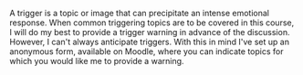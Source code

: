 A trigger is a topic or image that can precipitate an intense emotional response. When common triggering topics are to be covered in this course, I will do my best to provide a trigger warning in advance of the discussion. However, I can't always anticipate triggers. With this in mind I've set up an anonymous form, available on Moodle, where you can indicate topics for which you would like me to provide a warning.